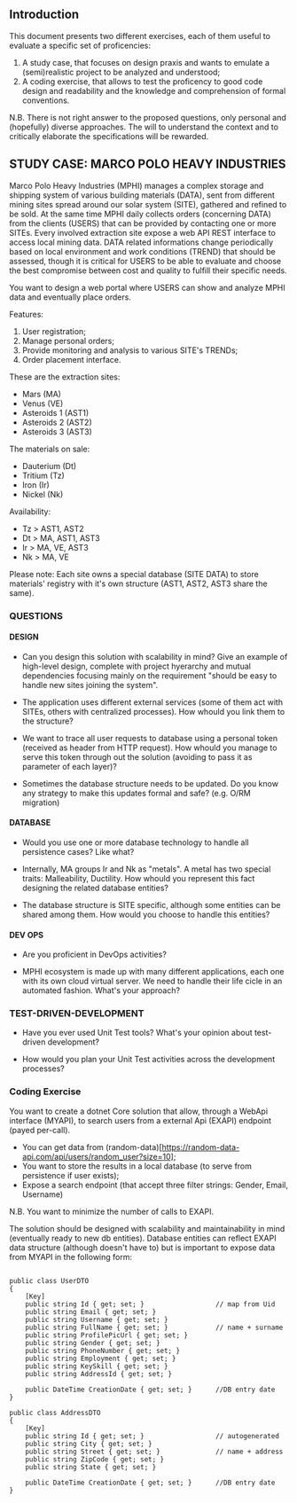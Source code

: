 ## Introduction

This document presents two different exercises, each of them useful to evaluate a specific set of proficencies: 
1. A study case, that focuses on design praxis and wants to emulate a (semi)realistic project to be analyzed and understood;
2. A coding exercise, that allows to test the proficency to good code design and readability and the knowledge and comprehension of formal conventions.

N.B. There is not right answer to the proposed questions, only personal and (hopefully) diverse approaches.
The will to understand the context and to critically elaborate the specifications will be rewarded.

## STUDY CASE: MARCO POLO HEAVY INDUSTRIES

Marco Polo Heavy Industries (MPHI) manages a complex storage and shipping system of various building materials (DATA), sent from different mining sites spread around our solar system (SITE), gathered and refined to be sold.
At the same time MPHI daily collects orders (concerning DATA) from the clients (USERS) that can be provided by contacting one or more SITEs.
Every involved extraction site expose a web API REST interface to access local mining data.
DATA related informations change periodically based on local environment and work conditions (TREND) that should be assessed, though it is critical for USERS to be able to evaluate and choose the best compromise between cost and quality to fulfill their specific needs.

You want to design a web portal where USERS can show and analyze MPHI data and eventually place orders.

Features:
1. User registration;
2. Manage personal orders;
3. Provide monitoring and analysis to various SITE's TRENDs;
4. Order placement interface.

These are the extraction sites:
- Mars (MA)
- Venus (VE)
- Asteroids 1 (AST1)
- Asteroids 2 (AST2)
- Asteroids 3 (AST3)

The materials on sale:
- Dauterium (Dt) 
- Tritium (Tz)
- Iron (Ir)
- Nickel (Nk)

Availability:
- Tz > AST1, AST2
- Dt > MA, AST1, AST3
- Ir > MA, VE, AST3
- Nk > MA, VE

Please note: Each site owns a special database (SITE DATA) to store materials' registry with it's own structure (AST1, AST2, AST3 share the same).

### QUESTIONS

#### DESIGN
- Can you design this solution with scalability in mind? Give an example of high-level design, complete with project hyerarchy and mutual dependencies focusing mainly on the requirement "should be easy to handle new sites joining the system".

- The application uses different external services (some of them act with SITEs, others with centralized processes). How whould you link them to the structure?

- We want to trace all user requests to database using a personal token (received as header from HTTP request). How whould you manage to serve this token through out the solution (avoiding to pass it as parameter of each layer)?

- Sometimes the database structure needs to be updated. Do you know any strategy to make this updates formal and safe? (e.g. O/RM migration)

#### DATABASE
- Would you use one or more database technology to handle all persistence cases? Like what?

- Internally, MA groups Ir and Nk as "metals". A metal has two special traits: Malleability, Ductility. How whould you represent this fact designing the related database entities?

- The database structure is SITE specific, although some entities can be shared among them. How would you choose to handle this entities?

#### DEV OPS
- Are you proficient in DevOps activities?

- MPHI ecosystem is made up with many different applications, each one with its own cloud virtual server. We need to handle their life cicle in an automated fashion. What's your approach?

### TEST-DRIVEN-DEVELOPMENT
- Have you ever used Unit Test tools? What's your opinion about test-driven development?

- How would you plan your Unit Test activities across the development processes?

### Coding Exercise

You want to create a dotnet Core solution that allow, through a WebApi interface (MYAPI), to search users from a external Api (EXAPI) endpoint (payed per-call).
- You can get data from (random-data)[https://random-data-api.com/api/users/random_user?size=10];
- You want to store the results in a local database (to serve from persistence if user exists);
- Expose a search endpoint (that accept three filter strings: Gender, Email, Username)

N.B. You want to minimize the number of calls to EXAPI.

The solution should be designed with scalability and maintainability in mind (eventually ready to new db entities).
Database entities can reflect EXAPI data structure (although doesn't have to) but is important to expose data from MYAPI in the following form: 

```

public class UserDTO
{
	[Key]
	public string Id { get; set; }					// map from Uid
	public string Email { get; set; }
	public string Username { get; set; }
	public string FullName { get; set; }			// name + surname
	public string ProfilePicUrl { get; set; }
	public string Gender { get; set; }
	public string PhoneNumber { get; set; }
	public string Employment { get; set; }
	public string KeySkill { get; set; }
	public string AddressId { get; set; }

	public DateTime CreationDate { get; set; } 		//DB entry date
}

public class AddressDTO
{
	[Key]
	public string Id { get; set; }					// autogenerated
	public string City { get; set; }
	public string Street { get; set; }				// name + address
	public string ZipCode { get; set; }
	public string State { get; set; }

	public DateTime CreationDate { get; set; } 		//DB entry date
}

```
